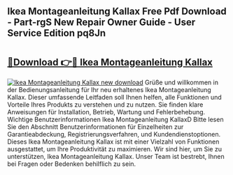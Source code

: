 ## Ikea Montageanleitung Kallax Free Pdf Download - Part-rgS New Repair Owner Guide - User Service Edition pq8Jn

# <h2><a href="http://df7gtm.blite.top/?on=Ikea+Montageanleitung+Kallax">🔗Download 👉🔴 Ikea Montageanleitung Kallax</a></h2>

[![Ikea Montageanleitung Kallax new download](https://i.imgur.com/lujVjoI.png)](http://df7gtm.blite.top/?on=Ikea+Montageanleitung+Kallax)
Grüße und willkommen in der Bedienungsanleitung für Ihr neu erhaltenes Ikea Montageanleitung Kallax. Dieser umfassende Leitfaden soll Ihnen helfen, alle Funktionen und Vorteile Ihres Produkts zu verstehen und zu nutzen. Sie finden klare Anweisungen für Installation, Betrieb, Wartung und Fehlerbehebung. Wichtige Benutzerinformationen Ikea Montageanleitung KallaxD Bitte lesen Sie den Abschnitt Benutzerinformationen für Einzelheiten zur Garantieabdeckung, Registrierungsverfahren, und Kundendienstoptionen. Dieses Ikea Montageanleitung Kallax ist mit einer Vielzahl von Funktionen ausgestattet, um Ihre Produktivität zu maximieren. Wir sind hier, um Sie zu unterstützen, Ikea Montageanleitung Kallax. Unser Team ist bestrebt, Ihnen bei Fragen oder Bedenken behilflich zu sein.
